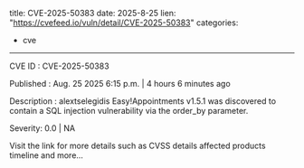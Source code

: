  
title: CVE-2025-50383
date: 2025-8-25
lien: "https://cvefeed.io/vuln/detail/CVE-2025-50383"
categories:
  - cve
---

CVE ID : CVE-2025-50383

Published :  Aug. 25
2025
6:15 p.m. | 4 hours
6 minutes ago

Description : alextselegidis Easy!Appointments v1.5.1 was discovered to contain a SQL injection vulnerability via the order_by parameter.

Severity: 0.0 | NA

Visit the link for more details
such as CVSS details
affected products
timeline
and more...
